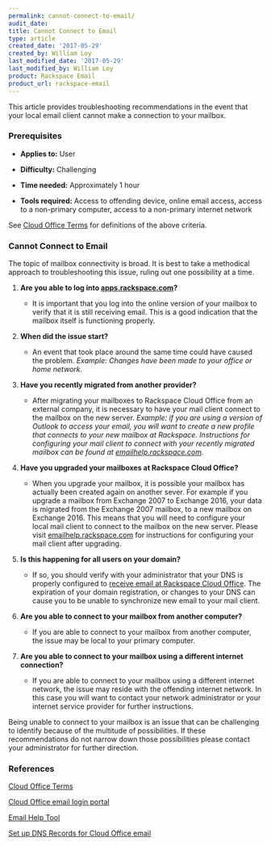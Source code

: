 ```yaml
---
permalink: cannot-connect-to-email/
audit_date:
title: Cannot Connect to Email
type: article
created_date: '2017-05-29'
created_by: William Loy
last_modified_date: '2017-05-29'
last_modified_by: William Loy
product: Rackspace Email
product_url: rackspace-email
---
```

This article provides troubleshooting recommendations in the event that your local email client cannot make a connection to your mailbox.

### Prerequisites

- **Applies to:** User

- **Difficulty:** Challenging

- **Time needed:** Approximately 1 hour

- **Tools required:** Access to offending device, online email access, access to a non-primary computer, access to a non-primary internet network

See [Cloud Office Terms](/how-to/cloud-office-terms/) for definitions of the above criteria.  

### Cannot Connect to Email

The topic of mailbox connectivity is broad. It is best to take a methodical approach to troubleshooting this issue, ruling out one possibility at a time.

1. **Are you able to log into [apps.rackspace.com](apps.rackspace.com)?**
    - It is important that you log into the online version of your mailbox to verify that it is still receiving email. This is a good indication that the mailbox itself is functioning properly.

2. **When did the issue start?**
    - An event that took place around the same time could have caused the problem.
    *Example: Changes have been made to your office or home network.*   

3. **Have you recently migrated from another provider?**
    - After migrating your mailboxes to Rackspace Cloud Office from an external company, it is necessary to have your mail client connect to the mailbox on the new server. 
    *Example: if you are using a version of Outlook to access your email, you will want to create a new profile that connects to your new mailbox at Rackspace. Instructions for configuring your mail client to connect with your recently migrated mailbox can be found at [emailhelp.rackspace.com](emailhelp.rackspace.com).*

4. **Have you upgraded your mailboxes at Rackspace Cloud Office?**
    - When you upgrade your mailbox, it is possible your mailbox has actually been created again on another sever. For example if you upgrade a mailbox from Exchange 2007 to Exchange 2016, your data is migrated from the Exchange 2007 mailbox, to a new mailbox on Exchange 2016. This means that you will need to configure your local mail client to connect to the mailbox on the new server. Please visit [emailhelp.rackspace.com](emailhelp.rackspace.com) for instructions for configuring your mail client after upgrading.

5. **Is this happening for all users on your domain?**
    - If so, you should verify with your administrator that your DNS is properly configured to [receive email at Rackspace Cloud Office](/how-to/set-up-dns-records-for-cloud-office-email/). The expiration of your domain registration, or changes to your DNS can cause you to be unable to synchronize new email to your mail client.

6. **Are you able to connect to your mailbox from another computer?**
    - If you are able to connect to your mailbox from another computer, the issue may be local to your primary computer.

7. **Are you able to connect to your mailbox using a different internet connection?**
    - If you are able to connect to your mailbox using a different internet network, the issue may reside with the offending internet network. In this case you will want to contact your network administrator or your internet service provider for further instructions.

Being unable to connect to your mailbox is an issue that can be challenging to identify because of the multitude of possibilities. If these recommendations do not narrow down those possibilities please contact your administrator for further direction.

### References

[Cloud Office Terms](/how-to/cloud-office-terms/)

[Cloud Office email login portal](apps.rackspace.com)

[Email Help Tool](emailhelp.rackspace.com)

[Set up DNS Records for Cloud Office email]((/how-to/set-up-dns-records-for-cloud-office-email/))
